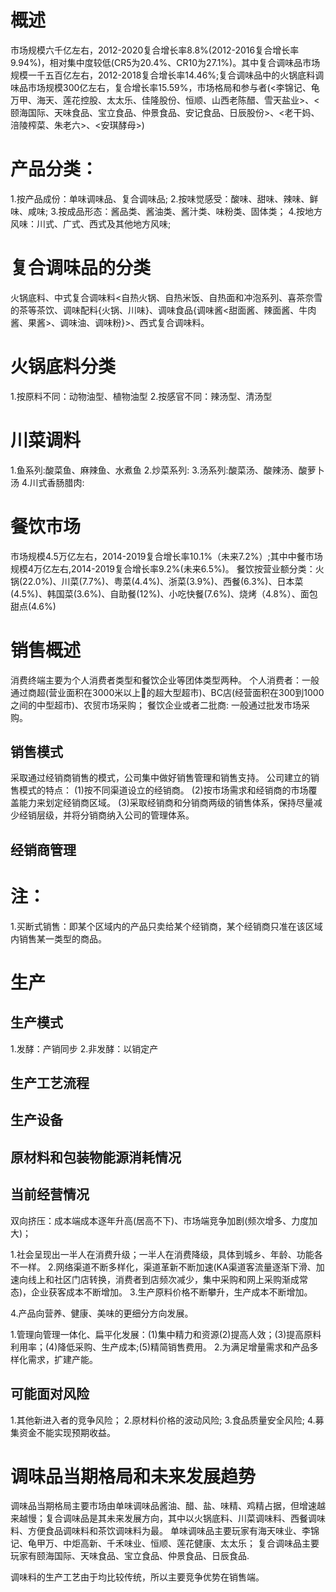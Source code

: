 # 概述
市场规模六千亿左右，2012-2020复合增长率8.8%(2012-2016复合增长率9.94%)，相对集中度较低(CR5为20.4%、CR10为27.1%)。其中复合调味品市场规模一千五百亿左右，2012-2018复合增长率14.46%;复合调味品中的火锅底料调味品市场规模300亿左右，复合增长率15.59%，市场格局和参与者(<李锦记、龟万甲、海天、莲花控股、太太乐、佳隆股份、恒顺、山西老陈醋、雪天盐业>、<颐海国际、天味食品、宝立食品、仲景食品、安记食品、日辰股份>、<老干妈、涪陵榨菜、朱老六>、<安琪酵母>)

# 产品分类：
  1.按产品成份：单味调味品、复合调味品;
  2.按味觉感受：酸味、甜味、辣味、鲜味、咸味;
  3.按成品形态：酱品类、酱油类、酱汁类、味粉类、固体类；
  4.按地方风味：川式、广式、西式及其他地方风味;

# 复合调味品的分类
火锅底料、中式复合调味料<自热火锅、自热米饭、自热面和冲泡系列、喜茶奈雪的茶等茶饮、调味配料{火锅、川味}、调味食品{调味酱<甜面酱、辣面酱、牛肉酱、果酱>、调味油、调味粉}>、西式复合调味料。

# 火锅底料分类
1.按原料不同：动物油型、植物油型
2.按感官不同：辣汤型、清汤型

# 川菜调料
1.鱼系列:酸菜鱼、麻辣鱼、水煮鱼
2.炒菜系列:
3.汤系列:酸菜汤、酸辣汤、酸萝卜汤
4.川式香肠腊肉:

# 餐饮市场
市场规模4.5万亿左右，2014-2019复合增长率10.1%（未来7.2%）;其中中餐市场规模4万亿左右,2014-2019复合增长率9.2%(未来6.5%)。
餐饮按营业额分类：火锅(22.0%)、川菜(7.7%)、粤菜(4.4%)、浙菜(3.9%)、西餐(6.3%)、日本菜(4.5%)、韩国菜(3.6%)、自助餐(12%)、小吃快餐(7.6%)、烧烤（4.8%）、面包甜点(4.6%)
# 销售概述
消费终端主要为个人消费者类型和餐饮企业等团体类型两种。
个人消费者：一般通过商超(营业面积在3000米以上的超大型超市)、BC店(经营面积在300到1000之间的中型超市)、农贸市场采购；
餐饮企业或者二批商: 一般通过批发市场采购。

## 销售模式
采取通过经销商销售的模式，公司集中做好销售管理和销售支持。
公司建立的销售模式的特点：
  (1)按不同渠道设立的经销商。
  (2)按市场需求和经销商的市场覆盖能力来划定经销商区域。
  (3)采取经销商和分销商两级的销售体系，保持尽量减少经销层级，并将分销商纳入公司的管理体系。
## 经销商管理 

# 注：
1.买断式销售：即某个区域内的产品只卖给某个经销商，某个经销商只准在该区域内销售某一类型的商品。

# 生产
## 生产模式
1.发酵：产销同步
2.非发酵：以销定产

## 生产工艺流程
## 生产设备

## 原材料和包装物能源消耗情况
## 当前经营情况
双向挤压：成本端成本逐年升高(居高不下)、市场端竞争加剧(频次增多、力度加大)；

1.社会呈现出一半人在消费升级；一半人在消费降级，具体到城乡、年龄、功能各不一样。
2.网络渠道不断多样化，渠道革新不断加速(KA渠道客流量逐渐下滑、加速向线上和社区门店转换，消费者到店频次减少，集中采购和网上采购渐成常态)，企业获客成本不断增加。
3.生产原料价格不断攀升，生产成本不断增加。

4.产品向营养、健康、美味的更细分方向发展。

1.管理向管理一体化、扁平化发展：(1)集中精力和资源(2)提高人效；(3)提高原料利用率；(4)降低采购、生产成本;(5)精简销售费用。
2.为满足增量需求和产品多样化需求，扩建产能。


## 可能面对风险
1.其他新进入者的竞争风险；
2.原材料价格的波动风险;
3.食品质量安全风险;
4.募集资金不能实现预期收益。

# 调味品当期格局和未来发展趋势
调味品当期格局主要市场由单味调味品酱油、醋、盐、味精、鸡精占据，但增速越来越慢；复合调味品是其未来发展方向，其中以火锅底料、川菜调味料、西餐调味料、方便食品调味料和茶饮调味料为最。
单味调味品主要玩家有海天味业、李锦记、龟甲万、中炬高新、千禾味业、恒顺、莲花健康、太太乐；
复合调味品主要玩家有颐海国际、天味食品、宝立食品、仲景食品、日辰食品.

调味料的生产工艺由于均比较传统，所以主要竞争优势在销售端。








